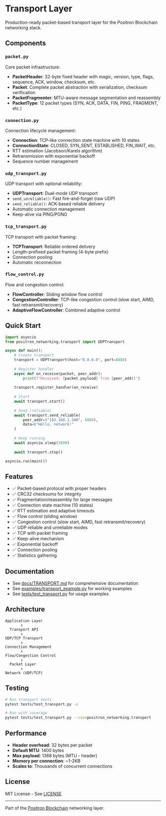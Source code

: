 # Transport Layer

Production-ready packet-based transport layer for the Positron Blockchain networking stack.

## Components

### `packet.py`
Core packet infrastructure:
- **PacketHeader**: 32-byte fixed header with magic, version, type, flags, sequence, ACK, window, checksum, etc.
- **Packet**: Complete packet abstraction with serialization, checksum verification
- **PacketFragmenter**: MTU-aware message segmentation and reassembly
- **PacketType**: 12 packet types (SYN, ACK, DATA, FIN, PING, FRAGMENT, etc.)

### `connection.py`
Connection lifecycle management:
- **Connection**: TCP-like connection state machine with 10 states
- **ConnectionState**: CLOSED, SYN_SENT, ESTABLISHED, FIN_WAIT, etc.
- RTT estimation (Jacobson/Karels algorithm)
- Retransmission with exponential backoff
- Sequence number management

### `udp_transport.py`
UDP transport with optional reliability:
- **UDPTransport**: Dual-mode UDP transport
- `send_unreliable()`: Fast fire-and-forget (raw UDP)
- `send_reliable()`: ACK-based reliable delivery
- Automatic connection management
- Keep-alive via PING/PONG

### `tcp_transport.py`
TCP transport with packet framing:
- **TCPTransport**: Reliable ordered delivery
- Length-prefixed packet framing (4-byte prefix)
- Connection pooling
- Automatic reconnection

### `flow_control.py`
Flow and congestion control:
- **FlowController**: Sliding window flow control
- **CongestionController**: TCP-like congestion control (slow start, AIMD, fast retransmit/recovery)
- **AdaptiveFlowController**: Combined adaptive control

## Quick Start

```python
import asyncio
from positron_networking.transport import UDPTransport

async def main():
    # Create transport
    transport = UDPTransport(host="0.0.0.0", port=8888)
    
    # Register handler
    async def on_receive(packet, peer_addr):
        print(f"Received: {packet.payload} from {peer_addr}")
    
    transport.register_handler(on_receive)
    
    # Start
    await transport.start()
    
    # Send (reliable)
    await transport.send_reliable(
        peer_addr=("192.168.1.100", 8888),
        data=b"Hello, network!"
    )
    
    # Keep running
    await asyncio.sleep(3600)
    
    await transport.stop()

asyncio.run(main())
```

## Features

- ✅ Packet-based protocol with proper headers
- ✅ CRC32 checksums for integrity
- ✅ Fragmentation/reassembly for large messages
- ✅ Connection state machine (10 states)
- ✅ RTT estimation and adaptive timeouts
- ✅ Flow control (sliding window)
- ✅ Congestion control (slow start, AIMD, fast retransmit/recovery)
- ✅ UDP reliable and unreliable modes
- ✅ TCP with packet framing
- ✅ Keep-alive mechanism
- ✅ Exponential backoff
- ✅ Connection pooling
- ✅ Statistics gathering

## Documentation

- See [docs/TRANSPORT.md](../../../docs/TRANSPORT.md) for comprehensive documentation
- See [examples/transport_example.py](../../../examples/transport_example.py) for working examples
- See [tests/test_transport.py](../../../tests/test_transport.py) for usage examples

## Architecture

```
Application Layer
       ↕
  Transport API
       ↕
UDP/TCP Transport
       ↕
Connection Management
       ↕
Flow/Congestion Control
       ↕
  Packet Layer
       ↕
Network (UDP/TCP)
```

## Testing

```bash
# Run transport tests
pytest tests/test_transport.py -v

# Run with coverage
pytest tests/test_transport.py --cov=positron_networking.transport
```

## Performance

- **Header overhead**: 32 bytes per packet
- **Default MTU**: 1400 bytes
- **Max payload**: 1368 bytes (MTU - header)
- **Memory per connection**: ~1-2KB
- **Scales to**: Thousands of concurrent connections

## License

MIT License - See [LICENSE](../../LICENSE)

---

Part of the [Positron Blockchain](https://github.com/positron-blockchain) networking layer.
